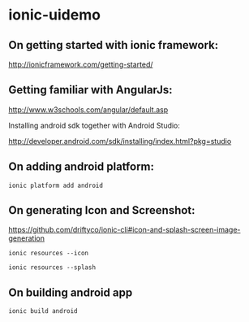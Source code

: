 # ionic-uidemo

## On getting started with ionic framework:

http://ionicframework.com/getting-started/


## Getting familiar with AngularJs:

http://www.w3schools.com/angular/default.asp

Installing android sdk together with Android Studio:

http://developer.android.com/sdk/installing/index.html?pkg=studio


## On adding android platform:

```ionic platform add android```


## On generating Icon and Screenshot:

https://github.com/driftyco/ionic-cli#icon-and-splash-screen-image-generation

```ionic resources --icon```

```ionic resources --splash```

## On building android app

``` ionic build android ```
